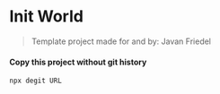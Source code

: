 # Init World
> Template project made for and by: Javan Friedel 

#### Copy this project without git history
```bash
npx degit URL
```

